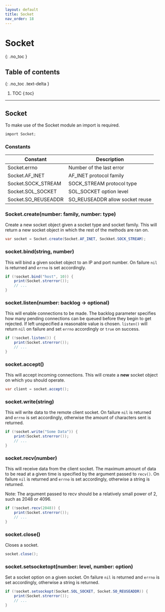 ```yaml
---
layout: default
title: Socket
nav_order: 18
---
```


# Socket
{: .no_toc }

## Table of contents
{: .no_toc .text-delta }

1. TOC
{:toc}

---

## Socket

To make use of the Socket module an import is required.

```cs
import Socket;
```

### Constants

| Constant             | Description                     |
|----------------------|---------------------------------|
| Socket.errno         | Number of the last error        |
| Socket.AF_INET       | AF_INET protocol family         |
| Socket.SOCK_STREAM   | SOCK_STREAM protocol type       |
| Socket.SOL_SOCKET    | SOL_SOCKET option level         |
| Socket.SO_REUSEADDR  | SO_REUSEADDR allow socket reuse |

### Socket.create(number: family, number: type)

Create a new socket object given a socket type and socket family. This will return
a new socket object in which the rest of the methods are ran on.

```cs
var socket = Socket.create(Socket.AF_INET, Sockket.SOCK_STREAM);
```

### socket.bind(string, number)

This will bind a given socket object to an IP and port number. On failure `nil` is returned
and `errno` is set accordingly.

```cs
if (!socket.bind("host", 10)) {
    print(Socket.strerror());
    // ...
}
```

### socket.listen(number: backlog -> optional)

This will enable connections to be made. The backlog parameter specifies how many
pending connections can be queued before they begin to get rejected. If left unspecified
a reasonable value is chosen. `listen()` will return `nil` on failure and set `errno` accordingly
or `true` on success.

```cs
if (!socket.listen()) {
    print(Socket.strerror());
    // ...
}
```

### socket.accept()

This will accept incoming connections. This will create a **new** socket object
on which you should operate.

```cs
var client = socket.accept();
```

### socket.write(string)

This will write data to the remote client socket. On failure `nil` is returned and `errno` is set accordingly,
otherwise the amount of characters sent is returned.

```cs
if (!socket.write("Some Data")) {
    print(Socket.strerror());
    // ...
}
```

### socket.recv(number)

This will receive data from the client socket. The maximum amount of data to be read at a given
time is specified by the argument passed to `recv()`. On failure `nil` is returned and `errno` is set accordingly,
otherwise a string is returned.

Note: The argument passed to recv should be a relatively small power of 2, such as 2048 or 4096.

```cs
if (!socket.recv(2048)) {
    print(Socket.strerror());
    // ...
}
```

### socket.close()

Closes a socket.

```cs
socket.close();
```

### socket.setsocketopt(number: level, number: option)

Set a socket option on a given socket. On failure `nil` is returned and `errno` is set accordingly,
otherwise a string is returned.

```cs
if (!socket.setsockopt(Socket.SOL_SOCKET, Socket.SO_REUSEADDR)) {
    print(Socket.strerror());
    // ...
}
```

